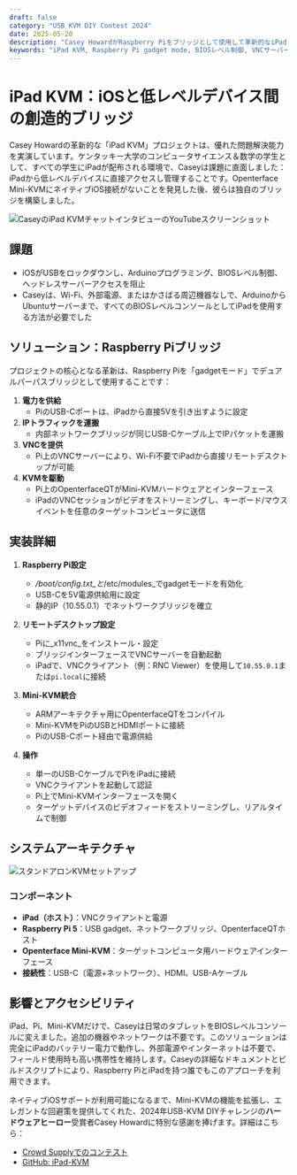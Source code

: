 ```yaml
---
draft: false
category: "USB KVM DIY Contest 2024"
date: 2025-05-20
description: "Casey HowardがRaspberry Piをブリッジとして使用して革新的なiPad KVMソリューションを作成し、iPadからデバイスのBIOSレベルを直接制御する方法を発見してください。Raspberry Pi gadgetモード、VNC、Openterface Mini-KVMを組み合わせたヘッドレスデバイス管理のDIYプロジェクトについて学びます。"
keywords: "iPad KVM, Raspberry Pi gadget mode, BIOSレベル制御, VNCサーバー, ヘッドレスデバイス管理, USB-Cブリッジ, iOSデバイス制御, Raspberry Pi 5, Openterface Mini-KVM, DIY電子プロジェクト, USB gadgetモード, リモートデスクトップ, iPad電源供給, コンピュータサイエンスプロジェクト, ハードウェアハッキング, USB-Cネットワーキング, VNCクライアント, iPadアクセサリー, Raspberry Pi設定, USB-C電源供給, DIY KVMソリューション"
---
```


# iPad KVM：iOSと低レベルデバイス間の創造的ブリッジ

Casey Howardの革新的な「iPad KVM」プロジェクトは、優れた問題解決能力を実演しています。ケンタッキー大学のコンピュータサイエンス＆数学の学生として、すべての学生にiPadが配布される環境で、Caseyは課題に直面しました：iPadから低レベルデバイスに直接アクセスし管理することです。Openterface Mini-KVMにネイティブiOS接続がないことを発見した後、彼らは独自のブリッジを構築しました。

![CaseyのiPad KVMチャットインタビューのYouTubeスクリーンショット](https://assets.openterface.com/images/blog/Casey-iPad-KVM-chat.webp)

## 課題

-   iOSがUSBをロックダウンし、Arduinoプログラミング、BIOSレベル制御、ヘッドレスサーバーアクセスを阻止
-   Caseyは、Wi-Fi、外部電源、またはかさばる周辺機器なしで、ArduinoからUbuntuサーバーまで、すべてのBIOSレベルコンソールとしてiPadを使用する方法が必要でした

## ソリューション：Raspberry Piブリッジ

プロジェクトの核心となる革新は、Raspberry Piを「gadgetモード」でデュアルパーパスブリッジとして使用することです：

1. **電力を供給**
    - PiのUSB-Cポートは、iPadから直接5Vを引き出すように設定
2. **IPトラフィックを運搬**
    - 内部ネットワークブリッジが同じUSB-Cケーブル上でIPパケットを運搬
3. **VNCを提供**
    - Pi上のVNCサーバーにより、Wi-Fi不要でiPadから直接リモートデスクトップが可能
4. **KVMを駆動**
    - Pi上のOpenterfaceQTがMini-KVMハードウェアとインターフェース
    - iPadのVNCセッションがビデオをストリーミングし、キーボード/マウスイベントを任意のターゲットコンピュータに送信

## 実装詳細

1. **Raspberry Pi設定**

    - _/boot/config.txt_と_/etc/modules_でgadgetモードを有効化
    - USB-Cを5V電源供給用に設定
    - 静的IP（10.55.0.1）でネットワークブリッジを確立

2. **リモートデスクトップ設定**

    - Piに_x11vnc_をインストール・設定
    - ブリッジインターフェースでVNCサーバーを自動起動
    - iPadで、VNCクライアント（例：RNC Viewer）を使用して`10.55.0.1`または`pi.local`に接続

3. **Mini-KVM統合**

    - ARMアーキテクチャ用にOpenterfaceQTをコンパイル
    - Mini-KVMをPiのUSBとHDMIポートに接続
    - PiのUSB-Cポート経由で電源供給

4. **操作**
    - 単一のUSB-CケーブルでPiをiPadに接続
    - VNCクライアントを起動して認証
    - Pi上でMini-KVMインターフェースを開く
    - ターゲットデバイスのビデオフィードをストリーミングし、リアルタイムで制御

## システムアーキテクチャ

![スタンドアロンKVMセットアップ](https://assets.openterface.com/images/blog/Casey-Setup-with-Pi-and-minikvm.webp)

### コンポーネント

-   **iPad（ホスト）**：VNCクライアントと電源
-   **Raspberry Pi 5**：USB gadget、ネットワークブリッジ、OpenterfaceQTホスト
-   **Openterface Mini-KVM**：ターゲットコンピュータ用ハードウェアインターフェース
-   **接続性**：USB-C（電源+ネットワーク）、HDMI、USB-Aケーブル

## 影響とアクセシビリティ

iPad、Pi、Mini-KVMだけで、Caseyは日常のタブレットをBIOSレベルコンソールに変えました。追加の機器やネットワークは不要です。このソリューションは完全にiPadのバッテリー電力で動作し、外部電源やインターネットは不要で、フィールド使用時も高い携帯性を維持します。Caseyの詳細なドキュメントとビルドスクリプトにより、Raspberry PiとiPadを持つ誰でもこのアプローチを利用できます。

ネイティブiOSサポートが利用可能になるまで、Mini-KVMの機能を拡張し、エレガントな回避策を提供してくれた、2024年USB-KVM DIYチャレンジの**ハードウェアヒーロー**受賞者Casey Howardに特別な感謝を捧げます。詳細はこちら：

-   [Crowd Supplyでのコンテスト](https://www.crowdsupply.com/techxartisan/usb-kvm-diy-challenge-2024)
-   [GitHub: iPad-KVM](https://github.com/FireFreexe/iPad-KVM)
